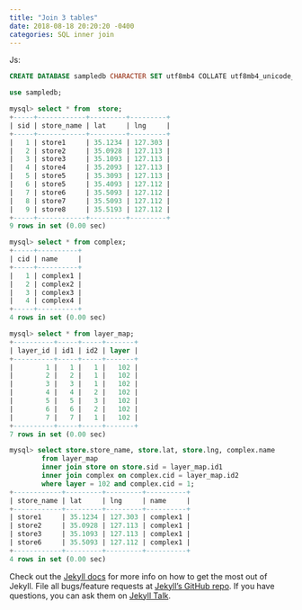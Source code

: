 ```yaml
---
title: "Join 3 tables"
date: 2018-08-18 20:20:20 -0400
categories: SQL inner join
---
```


Js:


```sql
CREATE DATABASE sampledb CHARACTER SET utf8mb4 COLLATE utf8mb4_unicode_ci;

use sampledb;

mysql> select * from  store;
+-----+------------+---------+---------+
| sid | store_name | lat     | lng     |
+-----+------------+---------+---------+
|   1 | store1     | 35.1234 | 127.303 |
|   2 | store2     | 35.0928 | 127.113 |
|   3 | store3     | 35.1093 | 127.113 |
|   4 | store4     | 35.2093 | 127.113 |
|   5 | store5     | 35.3093 | 127.113 |
|   6 | store5     | 35.4093 | 127.112 |
|   7 | store6     | 35.5093 | 127.112 |
|   8 | store7     | 35.5093 | 127.112 |
|   9 | store8     | 35.5193 | 127.112 |
+-----+------------+---------+---------+
9 rows in set (0.00 sec)

mysql> select * from complex;
+-----+----------+
| cid | name     |
+-----+----------+
|   1 | complex1 |
|   2 | complex2 |
|   3 | complex3 |
|   4 | complex4 |
+-----+----------+
4 rows in set (0.00 sec)

mysql> select * from layer_map;
+----------+-----+-----+-------+
| layer_id | id1 | id2 | layer |
+----------+-----+-----+-------+
|        1 |   1 |   1 |   102 |
|        2 |   2 |   1 |   102 |
|        3 |   3 |   1 |   102 |
|        4 |   4 |   2 |   102 |
|        5 |   5 |   3 |   102 |
|        6 |   6 |   2 |   102 |
|        7 |   7 |   1 |   102 |
+----------+-----+-----+-------+
7 rows in set (0.00 sec)

mysql> select store.store_name, store.lat, store.lng, complex.name  
        from layer_map 
        inner join store on store.sid = layer_map.id1 
        inner join complex on complex.cid = layer_map.id2 
        where layer = 102 and complex.cid = 1;
+------------+---------+---------+----------+
| store_name | lat     | lng     | name     |
+------------+---------+---------+----------+
| store1     | 35.1234 | 127.303 | complex1 |
| store2     | 35.0928 | 127.113 | complex1 |
| store3     | 35.1093 | 127.113 | complex1 |
| store6     | 35.5093 | 127.112 | complex1 |
+------------+---------+---------+----------+
4 rows in set (0.00 sec)

```

Check out the [Jekyll docs][jekyll-docs] for more info on how to get the most out of Jekyll. File all bugs/feature requests at [Jekyll’s GitHub repo][jekyll-gh]. If you have questions, you can ask them on [Jekyll Talk][jekyll-talk].

[jekyll-docs]: https://jekyllrb.com/docs/home
[jekyll-gh]:   https://github.com/jekyll/jekyll
[jekyll-talk]: https://talk.jekyllrb.com/
